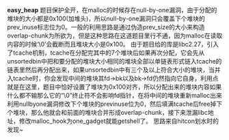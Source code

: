 **easy_heap**
     题目保护全开，在malloc的时候存在null-by-one漏洞，由于分配的堆块的大小都是0x100(加堆头)，所以null-by-one漏洞只会覆盖下个堆块的prev_inuse标志位为0。一般的利用思路是通过伪造prev_size的大小来构造overlap-chunk为所欲为，但是这种思路在这道题目里行不通，因为malloc在读取内容的时候‘\0’会截断而且堆块大小是0x100。
        由于题目给的库是libc2.27，引入了tcache机制，tcache在分配完其中的7个堆块后如果再次分配，它会先从unsortedbin中把和要分配的堆块大小相同的堆块全部以单链表形式链入tcache的链表里然后再分配出来，如果unsortedbin中有三个及以上符合大小的堆块，当并入tcache时，你会发现中间的堆块其fd->bk以及bk->fd仍然指向它自身，利用点就是在这里，题目中恰好设置了堆块为0x100对齐，所以分配出来的堆块内容如果什么都不输那么它的“\0”终止符不会影响fd指针，在将中间的堆块重新malloc出来利用nullbyone漏洞修改下个堆块的previnuse位为0，然后填满tcache后free掉下个堆块，那么他就会和前面的堆块合并形成overlap-chunk，接下来泄漏libc地址，修改malloc_hook为one_gadget就能getshell了。
	思路来自hitcon划水时的发现~